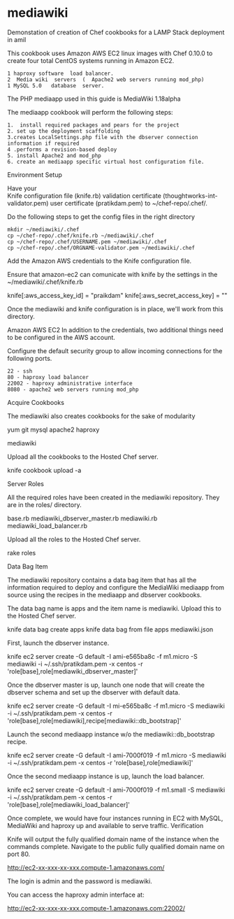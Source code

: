 mediawiki
=========

Demonstation  of  creation of  Chef   cookbooks  for  a  LAMP  Stack  deployment  in  amiI


This cookbook   uses   Amazon AWS EC2  linux images   with Chef 0.10.0  to create    four total CentOS systems running in Amazon EC2.

    1 haproxy software  load balancer.
    2  Media wiki  servers  (  Apache2 web servers running mod_php)
    1 MySQL 5.0   database  server.

The PHP mediaapp used in this guide is MediaWiki 1.18alpha



The mediaapp cookbook will perform the following steps:

    1.  install required packages and pears for the project
    2. set up the deployment scaffolding
    3.creates LocalSettings.php file with the dbserver connection information if required
    4 .performs a revision-based deploy
    5. install Apache2 and mod_php
    6. create an mediaapp specific virtual host configuration file.

Environment Setup

Have  your  
	Knife configuration file (knife.rb)
        validation certificate (thoughtworks-int-validator.pem)
        user certificate (pratikdam.pem) to ~/chef-repo/.chef/. 

Do the     following  steps   to   get  the   config   files  in the     right  directory 

	mkdir ~/mediawiki/.chef
	cp ~/chef-repo/.chef/knife.rb ~/mediawiki/.chef
	cp ~/chef-repo/.chef/USERNAME.pem ~/mediawiki/.chef
	cp ~/chef-repo/.chef/ORGNAME-validator.pem ~/mediawiki/.chef

Add the Amazon AWS credentials to the Knife configuration file.

 Ensure   that   amazon-ec2   can  comunicate   with knife   by   the   settings  in the  ~/mediawiki/.chef/knife.rb


knife[:aws_access_key_id] = "praikdam"
knife[:aws_secret_access_key] =  ""

Once the mediawiki and knife configuration is in place, we'll work from this directory.


Amazon AWS EC2
In addition to the credentials, two additional things need to be configured in the AWS account.

Configure the default security group to allow incoming connections for the following ports.

    22 - ssh
    80 - haproxy load balancer
    22002 - haproxy administrative interface
    8080 - apache2 web servers running mod_php


Acquire Cookbooks

The mediawiki also   creates   cookbooks  for  the  sake   of  modularity  

yum
git
mysql
apache2
haproxy


mediawiki

Upload all the cookbooks to the Hosted Chef server.

knife cookbook upload -a

Server Roles

All the required roles have been created in the mediawiki repository. They are in the roles/ directory.

base.rb
mediawiki_dbserver_master.rb
mediawiki.rb
mediawiki_load_balancer.rb

Upload all the roles to the Hosted Chef server.

rake roles

Data Bag Item

The mediawiki repository contains a data bag item that has all the information required to deploy and configure the MediaWiki mediaapp from source using the recipes in the mediaapp and dbserver cookbooks.

The data bag name is apps and the item name is mediawiki. Upload this to the Hosted Chef server.

knife data bag create apps
knife data bag from file apps mediawiki.json


First, launch the dbserver instance.

knife ec2 server create -G default -I ami-e565ba8c  -f m1.micro  -S mediawiki -i ~/.ssh/pratikdam.pem -x centos   -r 'role[base],role[mediawiki_dbserver_master]'

Once the dbserver master is up, launch one node that will create the dbserver schema and set up the dbserver with default data.

knife ec2 server create -G default -I  mi-e565ba8c   -f m1.micro  -S mediawiki -i ~/.ssh/pratikdam.pem -x centos  -r 'role[base],role[mediawiki],recipe[mediawiki::db_bootstrap]' 

Launch the second mediaapp instance w/o the mediawiki::db_bootstrap recipe.

knife ec2 server create -G default -I ami-7000f019 -f m1.micro  -S mediawiki -i ~/.ssh/pratikdam.pem -x centos   -r 'role[base],role[mediawiki]' 

Once the second mediaapp instance is up, launch the load balancer.

knife ec2 server create -G default -I ami-7000f019 -f m1.small -S mediawiki -i ~/.ssh/pratikdam.pem -x centos  -r 'role[base],role[mediawiki_load_balancer]'

Once complete, we would   have four instances running in EC2 with MySQL, MediaWiki and haproxy up and available to serve traffic.
Verification

Knife will output the fully qualified domain name of the instance when the commands complete. Navigate to the public fully qualified domain name on port 80.

http://ec2-xx-xxx-xx-xxx.compute-1.amazonaws.com/

The login is admin and the password is mediawiki.

You can access the haproxy admin interface at:

http://ec2-xx-xxx-xx-xxx.compute-1.amazonaws.com:22002/
